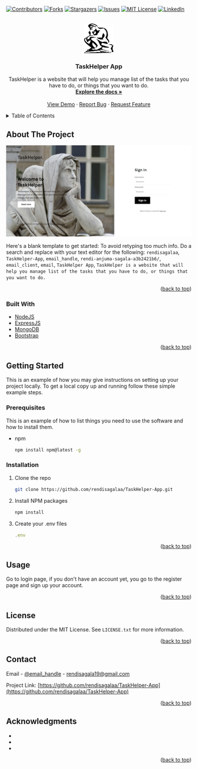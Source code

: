 <div id="top"></div>
<!--
*** Thanks for checking out the Best-README-Template. If you have a suggestion
*** that would make this better, please fork the repo and create a pull request
*** or simply open an issue with the tag "enhancement".
*** Don't forget to give the project a star!
*** Thanks again! Now go create something AMAZING! :D
-->

<!-- PROJECT SHIELDS -->
<!--
*** I'm using markdown "reference style" links for readability.
*** Reference links are enclosed in brackets [ ] instead of parentheses ( ).
*** See the bottom of this document for the declaration of the reference variables
*** for contributors-url, forks-url, etc. This is an optional, concise syntax you may use.
*** https://www.markdownguide.org/basic-syntax/#reference-style-links
-->

[![Contributors][contributors-shield]][contributors-url]
[![Forks][forks-shield]][forks-url]
[![Stargazers][stars-shield]][stars-url]
[![Issues][issues-shield]][issues-url]
[![MIT License][license-shield]][license-url]
[![LinkedIn][linkedin-shield]][linkedin-url]

<!-- PROJECT LOGO -->
<br />
<div align="center">
  <a href="https://github.com/rendisagalaa/TaskHelper-App">
    <img src="public/img/thethinker.png" alt="Logo" width="80" height="80">
  </a>

<h3 align="center">TaskHelper App</h3>

  <p align="center">
    TaskHelper is a website that will help you manage list of the tasks that you have to do, or things that you want to do.
    <br />
    <a href="https://github.com/rendisagalaa/TaskHelper-App"><strong>Explore the docs »</strong></a>
    <br />
    <br />
    <a href="https://github.com/rendisagalaa/TaskHelper-App">View Demo</a>
    ·
    <a href="https://github.com/rendisagalaa/TaskHelper-App/issues">Report Bug</a>
    ·
    <a href="https://github.com/rendisagalaa/TaskHelper-App/issues">Request Feature</a>
  </p>
</div>

<!-- TABLE OF CONTENTS -->
<details>
  <summary>Table of Contents</summary>
  <ol>
    <li>
      <a href="#about-the-project">About The Project</a>
      <ul>
        <li><a href="#built-with">Built With</a></li>
      </ul>
    </li>
    <li>
      <a href="#getting-started">Getting Started</a>
      <ul>
        <li><a href="#prerequisites">Prerequisites</a></li>
        <li><a href="#installation">Installation</a></li>
      </ul>
    </li>
    <li><a href="#usage">Usage</a></li>
    <li><a href="#roadmap">Roadmap</a></li>
    <li><a href="#contributing">Contributing</a></li>
    <li><a href="#license">License</a></li>
    <li><a href="#contact">Contact</a></li>
    <li><a href="#acknowledgments">Acknowledgments</a></li>
  </ol>
</details>

<!-- ABOUT THE PROJECT -->

## About The Project

[![Product Name Screen Shot][product-screenshot]](https://example.com)

Here's a blank template to get started: To avoid retyping too much info. Do a search and replace with your text editor for the following: `rendisagalaa`, `TaskHelper-App`, `email_handle`, `rendi-anjuma-sagala-a3b2421b6/`, `email_client`, `email`, `TaskHelper App`, `TaskHelper is a website that will help you manage list of the tasks that you have to do, or things that you want to do.`

<p align="right">(<a href="#top">back to top</a>)</p>

### Built With

- [NodeJS](https://nodejs.org/)
- [ExpressJS](https://expressjs.com/)
- [MongoDB](https://mongodb.com/)
- [Bootstrap](https://getbootstrap.com)

<p align="right">(<a href="#top">back to top</a>)</p>

<!-- GETTING STARTED -->

## Getting Started

This is an example of how you may give instructions on setting up your project locally.
To get a local copy up and running follow these simple example steps.

### Prerequisites

This is an example of how to list things you need to use the software and how to install them.

- npm
  ```sh
  npm install npm@latest -g
  ```

### Installation

1. Clone the repo
   ```sh
   git clone https://github.com/rendisagalaa/TaskHelper-App.git
   ```
2. Install NPM packages
   ```sh
   npm install
   ```
3. Create your .env files
   ```js
   .env
   ```

<p align="right">(<a href="#top">back to top</a>)</p>

<!-- USAGE EXAMPLES -->

## Usage

Go to login page, if you don't have an account yet, you go to the register page and sign up your account.

<p align="right">(<a href="#top">back to top</a>)</p>

<!-- LICENSE -->

## License

Distributed under the MIT License. See `LICENSE.txt` for more information.

<p align="right">(<a href="#top">back to top</a>)</p>

<!-- CONTACT -->

## Contact

Email - [@email_handle](mailto:rendisagala19@gmail.com) - rendisagala19@gmail.com

Project Link: [https://github.com/rendisagalaa/TaskHelper-App](https://github.com/rendisagalaa/TaskHelper-App)

<p align="right">(<a href="#top">back to top</a>)</p>

<!-- ACKNOWLEDGMENTS -->

## Acknowledgments

- []()
- []()
- []()

<p align="right">(<a href="#top">back to top</a>)</p>

<!-- MARKDOWN LINKS & IMAGES -->
<!-- https://www.markdownguide.org/basic-syntax/#reference-style-links -->

[contributors-shield]: https://img.shields.io/github/contributors/rendisagalaa/TaskHelper-App.svg?style=for-the-badge
[contributors-url]: https://github.com/rendisagalaa/TaskHelper-App/graphs/contributors
[forks-shield]: https://img.shields.io/github/forks/rendisagalaa/TaskHelper-App.svg?style=for-the-badge
[forks-url]: https://github.com/rendisagalaa/TaskHelper-App/network/members
[stars-shield]: https://img.shields.io/github/stars/rendisagalaa/TaskHelper-App.svg?style=for-the-badge
[stars-url]: https://github.com/rendisagalaa/TaskHelper-App/stargazers
[issues-shield]: https://img.shields.io/github/issues/rendisagalaa/TaskHelper-App.svg?style=for-the-badge
[issues-url]: https://github.com/rendisagalaa/TaskHelper-App/issues
[license-shield]: https://img.shields.io/github/license/rendisagalaa/TaskHelper-App.svg?style=for-the-badge
[license-url]: https://github.com/rendisagalaa/TaskHelper-App/blob/master/LICENSE.txt
[linkedin-shield]: https://img.shields.io/badge/-LinkedIn-black.svg?style=for-the-badge&logo=linkedin&colorB=555
[linkedin-url]: https://linkedin.com/in/rendi-anjuma-sagala-a3b2421b6/
[product-screenshot]: public/img/TaskHelper%20-%20Login.png
